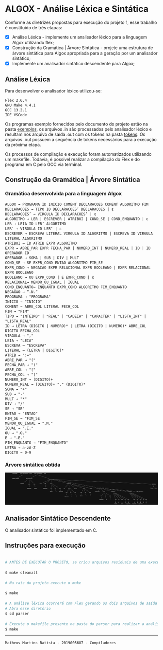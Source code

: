 # ALGOX - Análise Léxica e Sintática
Conforme as diretrizes propostas para execução do projeto 1, esse trabalho é constítuido de três etapas:

 - [x] Análise Léxica - implemente um analisador léxico para a linguagem Algox utilizando flex;
 - [x] Construção da Gramática | Árvore Sintática - projete uma estrutura de árvore sintática para Algox apropriada para a geração por um analisador sintático;
 - [x] Implemente um analisador sintático descendente para Algox;

## Análise Léxica
Para desenvolver o analisador léxico utilizou-se:

    Flex 2.6.4
    GNU Make 4.4.1
    GCC 13.2.1
    IDE VSCode

Os programas exemplo fornecidos pelo documento do projeto estão na pasta [exemplos](/algox/Parte_1/exemplos/), os arquivos .in são processados pelo analisador léxico e resultam nos arquivo de saída .out com os tokens na pasta [tokens](/algox/Parte_1/tokens/). Os arquivos .out possuem a sequência de tokens necessários para a execução da próxima etapa.

Os processos de compilação e execução foram automatizados utilizando um makefile. Todavia, é possível realizar a compilação do Flex e do programa em C pelo GCC via terminal.

## Construção da Gramática | Árvore Sintática
### Gramática desenvolvida para a linguagem Algox
    ALGOX → PROGRAMA ID INICIO COMENT DECLARACOES COMENT ALGORITMO FIM
    DECLARACOES → TIPO ID DECLARACOES’ DECLARACOES | ε
    DECLARACOES’ → VIRGULA ID DECLARACOES’ | ε
    ALGORITMO → LER | ESCREVER | ATRIBUI | COND_SE | COND_ENQUANTO | ε
    LER → LEIA ID LER’ ALGORITMO
    LER’ → VIRGULA ID LER’ | ε
    ESCREVER → ESCREVA LITERAL VIRGULA ID ALGORITMO | ESCREVA ID VIRGULA LITERAL ALGORITMO
    ATRIBUI → ID ATRIB EXPR ALGORITMO
    EXPR → ABRE_PAR EXPR FECHA_PAR | NUMERO_INT | NUMERO_REAL | ID | ID OPERADOR ID
    OPERADOR → SOMA | SUB | DIV | MULT
    COND_SE → SE EXPR_COND ENTAO ALGORITMO FIM_SE
    EXPR_COND → NEGACAO EXPR RELACIONAL EXPR BOOLEANO | EXPR RELACIONAL EXPR BOOLEANO
    BOOLEANO → OU EXPR_COND | E EXPR_COND | ε
    RELACIONAL→ MENOR_OU_IGUAL | IGUAL
    COND_ENQUANTO→ ENQUANTO EXPR_COND ALGORITMO FIM_ENQUANTO
    NEGAGAO → “.N.”
    PROGRAMA → "PROGRAMA"
    INICIO → "INICIO"
    COMENT → ABRE_COL LITERAL FECH_COL
    FIM → "FIM"
    TIPO → "INTEIRO" | "REAL" | "CADEIA" | "CARACTER" | "LISTA_INT" | "LISTA_REAL"
    ID → LETRA (DIGITO | NUMERO)* | LETRA (DIGITO | NUMERO)* ABRE_COL DIGITO FECHA_COL
    VIRGULA → ","
    LEIA → "LEIA"
    ESCREVA → "ESCREVA"
    LITERAL → (LETRA | DIGITO)*
    ATRIB → ":="
    ABRE_PAR → "("
    FECHA_PAR → ")"
    ABRE_COL → "["
    FECHA_COL → "]"
    NUMERO_INT → (DIGITO)+
    NUMERO_REAL → (DIGITO)+ "." (DIGITO)*
    SOMA → "+"
    SUB → "-"
    MULT → "*"
    DIV → "/"
    SE → "SE"
    ENTAO → "ENTAO"
    FIM_SE → "FIM_SE
    MENOR_OU_IGUAL → ".M."
    IGUAL → ".I."
    OU → ".O."
    E → ".E."
    FIM_ENQUANTO → "FIM_ENQUANTO"
    LETRA → a-zA-Z
    DIGITO → 0-9

### Árvore sintática obtida
![árvore](/algox/Parte_1/arvore.png)

## Analisador Sintático Descendente
O analisador sintático foi implementado em C.

## Instruções para execução

```bash

# ANTES DE EXECUTAR O PROJETO, se criou arquivos residuais de uma execução anterior, limpe esses arquivo com o comando abaixo no diretório ALGOX

$ make cleanall

# Na raiz do projeto execute o make

$ make

# A análise léxica ocorrerá com Flex gerando os dois arquivos de saída na pasta parser
# Abra esse diretório
$ cd parser

# Execute o makefile presente na pasta do parser para realizar a análise sintática
$ make

```
***
    Matheus Martins Batista - 2019005687 - Compiladores